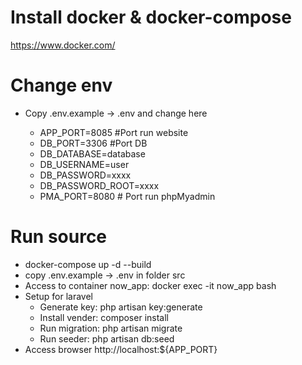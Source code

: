 # Install docker & docker-compose

https://www.docker.com/

# Change env

- Copy .env.example -> .env and change here

    - APP_PORT=8085 #Port run website
    - DB_PORT=3306 #Port DB
    - DB_DATABASE=database
    - DB_USERNAME=user
    - DB_PASSWORD=xxxx
    - DB_PASSWORD_ROOT=xxxx
    - PMA_PORT=8080 # Port run phpMyadmin

# Run source

- docker-compose up -d --build
- copy .env.example -> .env in folder src
- Access to container now_app: docker exec -it now_app bash
- Setup for laravel
    - Generate key: php artisan key:generate
    - Install vender: composer install
    - Run migration: php artisan migrate
    - Run seeder: php artisan db:seed
- Access browser http://localhost:${APP_PORT}
